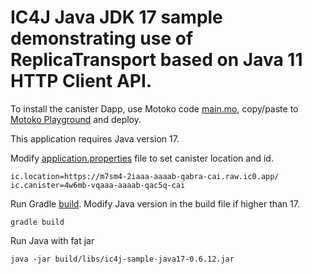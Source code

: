 # IC4J Java JDK 17 sample demonstrating use of ReplicaTransport based on Java 11 HTTP Client API.

To install the canister Dapp, use Motoko code [main.mo](src/main.mo), copy/paste to [Motoko Playground](https://m7sm4-2iaaa-aaaab-qabra-cai.raw.ic0.app/) and deploy.

This application requires Java version 17.

Modify [application.properties](src/main/resources/application.properties) file to set canister location and id.

```
ic.location=https://m7sm4-2iaaa-aaaab-qabra-cai.raw.ic0.app/
ic.canister=4w6mb-vqaaa-aaaab-qac5q-cai
```

Run Gradle [build](build.gradle). Modify Java version in the build file if higher than 17.

```
gradle build
```

Run Java with fat jar

```
java -jar build/libs/ic4j-sample-java17-0.6.12.jar
```
